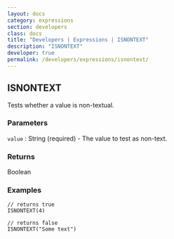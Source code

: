 ```yaml
---
layout: docs
category: expressions
section: developers
class: docs
title: "Developers | Expressions | ISNONTEXT"
description: "ISNONTEXT"
developer: true
permalink: /developers/expressions/isnontext/
---
```


## ISNONTEXT

Tests whether a value is non-textual.

### Parameters
`value` : String (required) - The value to test as non-text.

### Returns
Boolean

### Examples
```
// returns true
ISNONTEXT(4)
```

```
// returns false
ISNONTEXT("Some text")
```